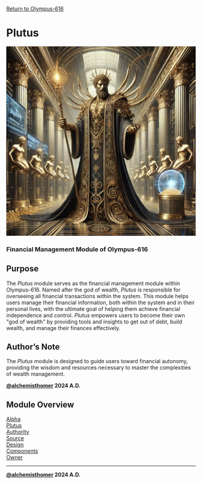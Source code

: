 [Return to Olympus-616](../olympus-616/README.md)

# Plutus
![Plutus](./plutus.avatar.png)

### Financial Management Module of Olympus-616

## Purpose
The *Plutus* module serves as the financial management module within Olympus-616. Named after the god of wealth, *Plutus* is responsible for overseeing all financial transactions within the system. This module helps users manage their financial information, both within the system and in their personal lives, with the ultimate goal of helping them achieve financial independence and control. *Plutus* empowers users to become their own "god of wealth" by providing tools and insights to get out of debt, build wealth, and manage their finances effectively.

## Author’s Note
The *Plutus* module is designed to guide users toward financial autonomy, providing the wisdom and resources necessary to master the complexities of wealth management.

****[@alchemisthomer](https://github.com/alchemisthomer)
2024 A.D.****

## Module Overview
[Alpha](../../README.md)  
[Plutus](README.md)  
[Authority](../zeus/zeus.components.md)  
[Source](plutus.source.md)  
[Design](plutus.design.md)  
[Components](plutus.components.md)  
[Owner](https://github.com/alchemisthomer)

***
**[@alchemisthomer](https://github.com/alchemisthomer)
2024 A.D.**